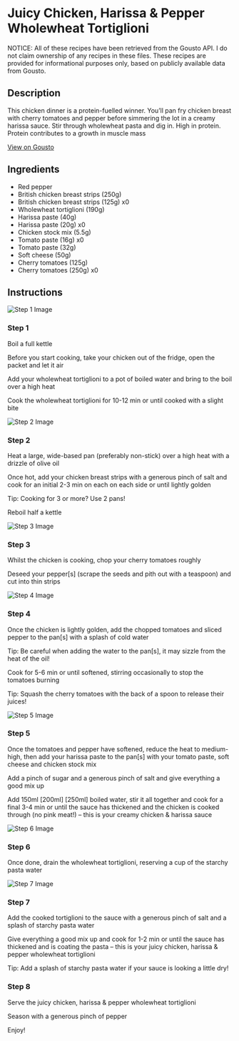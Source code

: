 # Juicy Chicken, Harissa & Pepper Wholewheat Tortiglioni

NOTICE: All of these recipes have been retrieved from the Gousto API. I do not claim ownership of any recipes in these files. These recipes are provided for informational purposes only, based on publicly available data from Gousto.

## Description

This chicken dinner is a protein-fuelled winner. You’ll pan fry chicken breast with cherry tomatoes and pepper before simmering the lot in a creamy harissa sauce. Stir through wholewheat pasta and dig in. High in protein. Protein contributes to a growth in muscle mass

[View on Gousto](https://www.gousto.co.uk/recipes/cookbook/juicy-chicken-breast-harissa-pepper-wholewheat-tortiglioni)

## Ingredients

- Red pepper
- British chicken breast strips (250g)
- British chicken breast strips (125g) x0
- Wholewheat tortiglioni (190g)
- Harissa paste (40g)
- Harissa paste (20g) x0
- Chicken stock mix (5.5g)
- Tomato paste (16g) x0
- Tomato paste (32g)
- Soft cheese (50g)
- Cherry tomatoes (125g)
- Cherry tomatoes (250g) x0

## Instructions

![Step 1 Image](https://production-media.gousto.co.uk/cms/recipe-step-image/step-1-1719408249609-x200.jpg)

### Step 1

Boil a full kettle

Before you start cooking, take your chicken out of the fridge, open the packet and let it air

Add your wholewheat tortiglioni to a pot of boiled water and bring to the boil over a high heat

Cook the wholewheat tortiglioni for 10-12 min or until cooked with a slight bite

![Step 2 Image](https://production-media.gousto.co.uk/cms/recipe-step-image/step-2-1719408252612-x200.jpg)

### Step 2

Heat a large, wide-based pan (preferably non-stick) over a high heat with a drizzle of olive oil

Once hot, add your chicken breast strips with a generous pinch of salt and cook for an initial 2-3 min on each on each side or until lightly golden

Tip: Cooking for 3 or more? Use 2 pans!

Reboil half a kettle

![Step 3 Image](https://production-media.gousto.co.uk/cms/recipe-step-image/step-3-1719408255919-x200.jpg)

### Step 3

Whilst the chicken is cooking, chop your cherry tomatoes roughly

Deseed your pepper[s] (scrape the seeds and pith out with a teaspoon) and cut into thin strips

![Step 4 Image](https://production-media.gousto.co.uk/cms/recipe-step-image/step-4-1719408260112-x200.jpg)

### Step 4

Once the chicken is lightly golden, add the chopped tomatoes and sliced pepper to the pan[s] with a splash of cold water

Tip: Be careful when adding the water to the pan[s], it may sizzle from the heat of the oil!

Cook for 5-6 min or until softened, stirring occasionally to stop the tomatoes burning

Tip: Squash the cherry tomatoes with the back of a spoon to release their juices!

![Step 5 Image](https://production-media.gousto.co.uk/cms/recipe-step-image/step-5-1719408262893-x200.jpg)

### Step 5

Once the tomatoes and pepper have softened, reduce the heat to medium-high, then add your harissa paste to the pan[s] with your tomato paste, soft cheese and chicken stock mix

Add a pinch of sugar and a generous pinch of salt and give everything a good mix up

Add 150ml <span class="text-purple">[200ml]</span> <span class="text-danger">[250ml]</span> boiled water, stir it all together and cook for a final 3-4 min or until the sauce has thickened and the chicken is cooked through (no pink meat!) – this is your creamy chicken & harissa sauce

![Step 6 Image](https://production-media.gousto.co.uk/cms/recipe-step-image/step-6-1719408265514-x200.jpg)

### Step 6

Once done, drain the wholewheat tortiglioni, reserving a cup of the starchy pasta water

![Step 7 Image](https://production-media.gousto.co.uk/cms/recipe-step-image/step-7-1719408270454-x200.jpg)

### Step 7

Add the cooked tortiglioni to the sauce with a generous pinch of salt and a splash of starchy pasta water

Give everything a good mix up and cook for 1-2 min or until the sauce has thickened and is coating the pasta – this is your juicy chicken, harissa & pepper wholewheat tortiglioni

Tip: Add a splash of starchy pasta water if your sauce is looking a little dry!

### Step 8

Serve the juicy chicken, harissa & pepper wholewheat tortiglioni

Season with a generous pinch of pepper

Enjoy!

